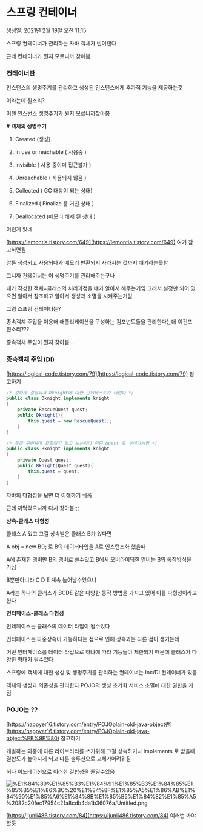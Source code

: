 # 스프링 컨테이너

생성일: 2021년 2월 19일 오전 11:15

스프링 컨테이너가 관리하는 자바 객체가 빈이랜다

근데 컨네이너가 뭔지 모르니까 찾아봄

### 컨테이너란

인스턴스의 생명주기를 관리하고 생성된 인스턴스에게 추가적 기능을 제공하는것

이라는데 뭔소리?

이젠 인스턴스 생명주기가 뭔지 모르니까찾아봄

**# 객체의 생명주기**

1. Created (생성)

2. In use or reachable ( 사용중 )

3. Invisible ( 사용 중이며 접근불가 )

4. Unreachable ( 사용되지 않음 )

5. Collected ( GC 대상이 되는 상태)

6. Finalized ( Finalize 를 거친 상태 )

7. Deallocated (메모리 해제 된 상태 )

이런게 있네

[https://lemontia.tistory.com/649](https://lemontia.tistory.com/649) 여기 참고하면됨

암튼 생성되고 사용되다가 메모리 반환되서 사라지는 것까지 얘기하는듯함

그니까 컨테이너는 이 생명주기를 관리해주는구나

내가 작성한 객체=클래스의 처리과정을 얘가 알아서 해주는거임 그래서 설정만 되어 있으면 알아서 참조하고 알아서 생성과 소멸을 시켜주는거임

그럼 스프링 컨테이너는?

종속객체 주입을 이용해 애플리케이션을 구성하는 컴포넌트들을 관리한다는데 이건또 뭔소리???

종속객체 주입이 뭔지 찾아봄...

### 종속객체 주입 (DI)

[https://logical-code.tistory.com/79](https://logical-code.tistory.com/79) 참고하기

```java
/* 강하게 결합되서 Dknight에 대한 단위테스트가 어렵다 */
public class Dknight implements knight
{
	private RescueQuest quest;
	public Dknight(){
		this.quest = new RescueQuest();
	}
}
```

```java
/* 특정 구현체에 결합되지 않고 느슨하다 어떤 quest 도 부여가능함 */
public class Bknight implements knight
{
	private Quest quest;
	public Bknight(Quest quest){
		this.quest = quest;
	}
}
```

자바의 다형성을 보면 더 이해하기 쉬움

근데 까먹었으니까 다시 찾아봄;;;

**상속-클래스 다형성**

클래스 A 있고 그걸 상속받은 클래스 B가 있다면

A obj = new B(); 로 B의 데이터타입을 A로 인스턴스화 했을때

A에 존재한 멤버만 B의 멤버로 쓸수있고 B에서 오버라이딩한 멤버는 B의 동작방식을 가짐

B뿐만아니라 C D E 계속 늘어날수있으니

A라는 하나의 클래스가 BCDE 같은 다양한 동작 방법을 가지고 있어 이를 다형성이라고 한다

**인터페이스-클래스 다형성**

인테페이스는 클래스의 데이터 타입이 될수있다 

인터페이스는 다중상속이 가능하다는 점으로 인해 상속과는 다른 점이 생기는데

어떤 인터페이스를 데이터 타입으로 하냐에 따라 기능들이 제한되기 때문에 클래스가 다양한 형태가 될수있다

스프링에 객체에 대한 생성 및 생명주기를 관리하는 컨테이너는 Ioc/DI 컨테이너가 있음 

객체의 생성과 의존성을 관리한다 POJO의 생성 초기화 서비스 소멸에 대한 권한을 가짐

### POJO는 ??

[https://happyer16.tistory.com/entry/POJOplain-old-java-object란](https://happyer16.tistory.com/entry/POJOplain-old-java-object%EB%9E%80) 참고하기

개발하는 와중에 다른 라이브러리를 쓰기위해 그걸 상속하거나 implements 로 받을때 결합도가 높아지게 되고 다른 솔루션으로 교체가어려워짐

허나 어노테이션으로 이러한 결합성을 줄일수있음

![%E1%84%89%E1%85%B3%E1%84%91%E1%85%B3%E1%84%85%E1%85%B5%E1%86%BC%20%E1%84%8F%E1%85%A5%E1%86%AB%E1%84%90%E1%85%A6%E1%84%8B%E1%85%B5%E1%84%82%E1%85%A5%2082c20fec17954c21a8cdb4da1b36076a/Untitled.png](%E1%84%89%E1%85%B3%E1%84%91%E1%85%B3%E1%84%85%E1%85%B5%E1%86%BC%20%E1%84%8F%E1%85%A5%E1%86%AB%E1%84%90%E1%85%A6%E1%84%8B%E1%85%B5%E1%84%82%E1%85%A5%2082c20fec17954c21a8cdb4da1b36076a/Untitled.png)

[https://jjunii486.tistory.com/84](https://jjunii486.tistory.com/84) 여러번 봐야할듯